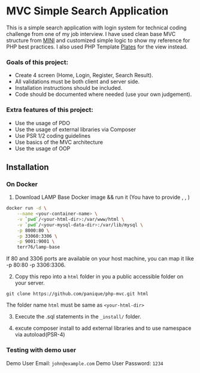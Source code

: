 # MVC Simple Search Application

This is a simple search application with login system for technical coding challenge from one of my job interview. I have used clean base MVC structure from [MINI](https://github.com/panique/mini) and customized simple logic to show my reference for PHP best practices. I also used PHP Template [Plates](http://platesphp.com/) for the view instead.

### Goals of this project:
- Create 4 screen (Home, Login, Register, Search Result).
- All validations must be both client and server side.
- Installation instructions should be included.
- Code should be documented where needed (use your own judgement).

### Extra features of this project:
- Use the usage of PDO
- Use the usage of external libraries via Composer
- Use PSR 1/2 coding guidelines
- Use basics of the MVC architecture
- Use the usage of OOP

## Installation
### On Docker

1. Download LAMP Base Docker image && run it (You have to provide <your-container-name>, <your-html-dir>, <your-mysql-data-dir>)

```bash
docker run -d \
    --name <your-container-name> \
    -v `pwd`/<your-html-dir>:/var/www/html \
    -v `pwd`/<your-mysql-data-dir>:/var/lib/mysql \
    -p 8000:80 \
    -p 33060:3306 \
    -p 9001:9001 \
    terr76/lamp-base
```
If 80 and 3306 ports are available on your host machine, you can map it like -p 80:80 -p 3306:3306.

2. Copy this repo into a `html` folder in you a public accessible folder on your server.
```
git clone https://github.com/panique/php-mvc.git html
```
The folder name `html` must be same as `<your-html-dir>`

3. Execute the .sql statements in the `_install/` folder. 

4. excute composer install to add external libraries and to use namespace via autoload(PSR-4)

### Testing with demo user
Demo User Email: `john@example.com`
Demo User Password: `1234`
